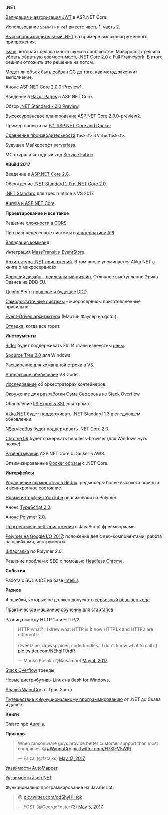 **.NET**

[Валидация и авторизация JWT](https://blogs.msdn.microsoft.com/webdev/2017/04/06/jwt-validation-and-authorization-in-asp-net-core/) в ASP.NET Core.

Использование `Span<T>` и `ref` вместе [часть 1](http://blog.marcgravell.com/2017/04/spans-and-ref-part-1-ref.html), [часть 2](http://blog.marcgravell.com/2017/04/spans-and-ref-part-2-spans.html).

[Высокопроизводительный .NET](https://alexandrnikitin.github.io/blog/high-performance-dotnet-by-example/) на примере высоконагруженного прилрожения.

[Issue](https://github.com/aspnet/Home/issues/2022), которая сделала много шума в сообществе. Майкрософт решила убрать обратную совместимость .NET Core 2.0 c Full Framework. В итоге решили отложить это решение на потом.

Модет ли объек быть [собран GC](https://blogs.msdn.microsoft.com/seteplia/2017/05/09/garbage-collection-and-variable-lifetime-tracking/) до того, как метод закончит выполнение.

Анонс [ASP.NET Core 2.0.0-Preview1](https://blogs.msdn.microsoft.com/webdev/2017/05/10/aspnet-2-preview-1/).

Введение в [Razor Pages](https://docs.microsoft.com/en-us/aspnet/core/razor-pages/) в ASP.NET Core.

Обзор [.NET Standard - 2.0 Preview](https://www.youtube.com/watch?v=HyfDG4mjBPk).

Высокоуровневое планирование [ASP.NET Core 2.0.0-preview2](https://github.com/aspnet/Announcements/issues/243).

Пример проекта на [F#, ASP.NET Core and Docker](https://github.com/jakkaj/aspnetcore_fsharp_docker).

[Сравнение производительности](https://gist.github.com/mgravell/878e7fb19ad2378941f810820b9e90b5) `Task<T>` и `ValueTask<T>`.

Будущее Майкрософт [serverless](http://diginomica.com/2017/04/19/will-microsofts-serverless-future-turn-into-a-faas/).

МС открала исходный код [Service Fabric](https://blogs.msdn.microsoft.com/azureservicefabric/2017/03/24/service-fabric-net-sdk-goes-open-source/).

**#Build 2017**

Введение в [ASP.NET Core 2.0](https://channel9.msdn.com/events/Build/2017/B8048).

Обсуждение [.NET Standard 2.0 и .NET Core 2.0](https://channel9.msdn.com/Events/Build/2017/C9L18).

[.NET Standard](https://channel9.msdn.com/Events/Build/2017/B8001) для трех runtime в VS 2017.

[Aurelia и ASP.NET Core](https://channel9.msdn.com/events/Build/2017/T6032).

**Проектирование и все такое**

Решение [сложности в CQRS](https://dev.to/vladikk/tackling-complexity-in-cqrs).

Про распределенные системы и [альтернативу API](https://writings.quilt.org/2014/05/12/distributed-systems-and-the-end-of-the-api/).

[Валидация комманд](https://jimmybogard.com/domain-command-patterns-validation/).

Интеграция [MassTransit и EventStore](https://github.com/alexeyzimarev/MassTransit.EventStoreIntegration).

[Архитектура .NET приложений](https://www.microsoft.com/net/learn/architecture). В том числе упоминается Akka.NET а книге о микросервисах.

[Хороший дизайн - неидеальный дизайн](https://www.youtube.com/watch?v=lY54TmmEllY). Отличное выступление Эрика Эванса на DDD EU.

Девид Вест: [прошлое и будещее DDD](https://www.youtube.com/watch?v=XH_awPS6hK4).

[Самодостаточные системы](https://www.infoq.com/articles/scs-microservices-done-right) - миоросервисы приготовлненные правильно.

[Event-Driven архитектура](https://www.youtube.com/watch?v=STKCRSUsyP0) (Мартин Фаулер на goto;).

[Отладка](https://www.youtube.com/watch?v=30jNsCVLpAE), когда все горит.

**Инструменты**

[Rider](https://blog.jetbrains.com/dotnet/2017/05/08/rider-is-now-also-an-fsharp-ide-adding-fsharp-support/) будет поддерживать F#. И стали извенстны [цены](https://blog.jetbrains.com/dotnet/2017/05/03/rider-licensing-pricing/).

[Spource Tree 2.0](https://blog.sourcetreeapp.com/2017/01/27/sourcetree-for-windows-2-0-is-now-in-beta/) для Windows.

Расширение для [командной строки](https://marketplace.visualstudio.com/items?itemName=MadsKristensen.OpenCommandLine) в VS.

[Апрельское обновление](https://code.visualstudio.com/updates/v1_12) VS Code.

[Исследование](https://thenewstack.io/tns-research-present-state-container-orchestration/) об оркестраторах контейнеров.

[Окружение для разработки](https://meta.discourse.org/t/how-my-dev-environment-is-configured/62444) Сэма Саффрона из Stack Overflow.

Обновление [IIS Express SSL](https://gist.github.com/blowdart/1cb907b68ed56bcf8498c16faff4221c) для хрома.

[Akka.NET](https://petabridge.com/blog/akkadotnet-2017-roadmap/) будет поддерживать .NET Standard 1.3 в следующем обновлении.

[NServiceBus](https://particular.net/blog/nservicebus-on-net-core-its-time) будет поддерживать .NET Core 2.0.

[Chrome 59](https://developers.google.com/web/updates/2017/04/headless-chrome) будет сожержать headless-browser (для Windows чуть позже).

[Развертывание](http://docs.servicestack.net/deploy-netcore-docker-aws-ecs) ASP.NET Core с Docker в AWS.

Оптимизированные [Docker образы](https://blogs.msdn.microsoft.com/stevelasker/2016/09/29/building-optimized-docker-images-with-asp-net-core/) с .NET Core.

**Интерфейсы**

[Управление сложностью в Redux](http://engineering.blogfoster.com/managing-complexity-in-redux-higher-order-reducers-and-async-state/): редьюсеры более высокого порядка и асинхронное состояние.

[Новый интерфейс YouTube](http://engineering.blogfoster.com/managing-complexity-in-redux-higher-order-reducers-and-async-state/) реализовали на Polymer.

Анонс [TypeScript 2.3](https://blogs.msdn.microsoft.com/typescript/2017/04/27/announcing-typescript-2-3/).

Анонс [Polymer 2.0](https://www.polymer-project.org/blog/2017-05-15-time-for-two).

[Прогрессивне веб-приложения](https://www.youtube.com/watch?v=aCMbSyngXB4) с JavaScript фреймворками.

[Polymer на Google I/O 2017](https://www.polymer-project.org/blog/2017-05-26-polymer-at-io-17): положение дел с веб-компонентами, работа на ошибками, инструменты.

[Шпаргалка](https://meowni.ca/posts/polymer-2-cheatsheet/) по Polymer 2.0.

Решение проблем с SEO с помощью [Headless Chrome](https://medium.com/@samdotli/solving-seo-with-headless-chrome-for-your-client-side-framework-288e66fdd2b7).

**События**

Работа с SQL в IDE на базе [IntelliJ](https://info.jetbrains.com/DataGrip-Webinar-Jun2017-Registration.html).

**Разное**

4 ошибки, которые не должен допускать [серьезный ревьюер кода](http://www.yegor256.com/2015/02/09/serious-code-reviewer.html).

[Практическое машинное обучение](https://monzo.com/blog/2017/05/03/practical-machine-learning-for-startups/) для стартапов.

Разница между HTTP 1.x и HTTP/2
<blockquote class="twitter-tweet" data-lang="en"><p lang="en" dir="ltr">HTTP what? : I drew what HTTP is &amp; how HTTP1.x and HTTP2 are different✨<br><br>(tweetzine, drawsplainer, codedoodles…I don&#39;t know what to call it) <a href="https://t.co/NEhqlT9rdR">pic.twitter.com/NEhqlT9rdR</a></p>&mdash; Mariko Kosaka (@kosamari) <a href="https://twitter.com/kosamari/status/859958929484337152">May 4, 2017</a></blockquote>


[Stack Overflow](https://stackoverflow.blog/2017/05/09/introducing-stack-overflow-trends/) тренды.

[Новые дистрибутивы Linux](https://blogs.msdn.microsoft.com/commandline/2017/05/11/new-distros-coming-to-bashwsl-via-windows-store/) на Bash for Windows.

[Анализ WannCry](https://www.troyhunt.com/everything-you-need-to-know-about-the-wannacrypt-ransomware/) от Троя Ханта.

[Путешествие к фунуциональному программированию](http://hmemcpy.com/2017/05/from-net-to-scala-and-beyond-a-journey-to-functional-programming/) от .NET до Скала и далее.


**Книги**

Сжато про [Aurelia](https://www.syncfusion.com/resources/techportal/details/ebooks/aurelia_succinctly).

**Приколы**

<blockquote class="twitter-tweet" data-lang="en"><p lang="en" dir="ltr">When ransomware guys provide better customer support than most companies 😂<a href="https://twitter.com/hashtag/WannaCry?src=hash">#WannaCry</a> <a href="https://t.co/H7SIFV5WKl">pic.twitter.com/H7SIFV5WKl</a></p>&mdash; Faizal (@fztalks) <a href="https://twitter.com/fztalks/status/864852163230609408">May 17, 2017</a></blockquote>

[Уязвимости AutoMapper](https://stackoverflow.com/questions/43648876/automapper-security-vulnerabilities-upgrade-from-3-2-1-0-to-5-1-1/).

[Уязвимости Json.NET](https://stackoverflow.com/questions/43650272/security-vulnerabilities-if-we-upgrade-newtonsoft-json-from-6-0-4-to-9-0-1)

Функционально программирование на JavaScript:
<blockquote class="twitter-tweet" data-lang="en"><p lang="und" dir="ltr">☹️ <a href="https://t.co/dqShyHHtgk">pic.twitter.com/dqShyHHtgk</a></p>&mdash; FOST (@GeorgeFoster72) <a href="https://twitter.com/GeorgeFoster72/status/860527602737582080">May 5, 2017</a></blockquote>

<script async src="//platform.twitter.com/widgets.js" charset="utf-8"></script>